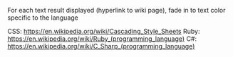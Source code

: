 For each text result displayed (hyperlink to wiki page), fade in to text color specific to the language

CSS: https://en.wikipedia.org/wiki/Cascading_Style_Sheets
Ruby: https://en.wikipedia.org/wiki/Ruby_(programming_language)
C#: https://en.wikipedia.org/wiki/C_Sharp_(programming_language)
